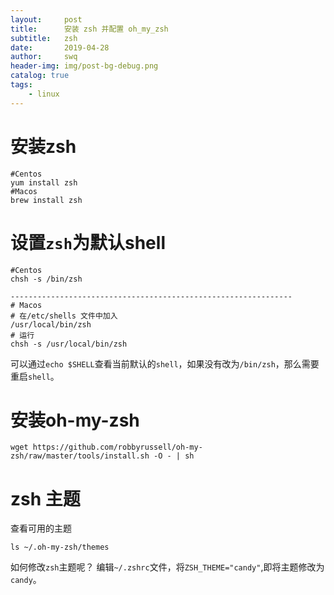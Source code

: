 ```yaml
---
layout:     post
title:      安装 zsh 并配置 oh_my_zsh
subtitle:   zsh
date:       2019-04-28
author:     swq
header-img: img/post-bg-debug.png
catalog: true
tags:
    - linux
---
```



# 安装zsh
```
#Centos
yum install zsh
#Macos
brew install zsh
```
# 设置`zsh`为默认shell
```
#Centos
chsh -s /bin/zsh

---------------------------------------------------------------
# Macos
# 在/etc/shells 文件中加入
/usr/local/bin/zsh
# 运行
chsh -s /usr/local/bin/zsh

```
可以通过`echo $SHELL`查看当前默认的`shell`，如果没有改为`/bin/zsh`，那么需要重启`shell`。

# 安装oh-my-zsh
```
wget https://github.com/robbyrussell/oh-my-zsh/raw/master/tools/install.sh -O - | sh
```

# zsh 主题
查看可用的主题
```
ls ~/.oh-my-zsh/themes
```
如何修改`zsh`主题呢？
编辑`~/.zshrc`文件，将`ZSH_THEME="candy"`,即将主题修改为`candy`。
